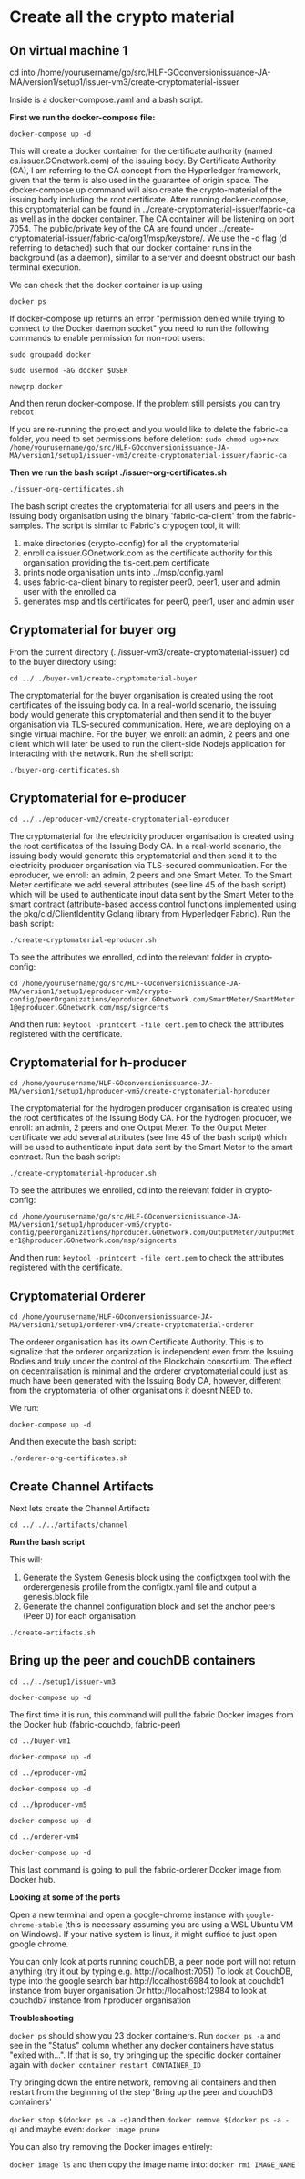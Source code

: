 # Create all the crypto material

## On virtual machine 1

cd into /home/yourusername/go/src/HLF-GOconversionissuance-JA-MA/version1/setup1/issuer-vm3/create-cryptomaterial-issuer

Inside is a docker-compose.yaml and a bash script.

**First we run the docker-compose file:**

`docker-compose up -d`

This will create a docker container for the certificate authority (named ca.issuer.GOnetwork.com) of the issuing body. By Certificate Authority (CA), I am referring to the CA concept from the Hyperledger framework, given that the term is also used in the guarantee of origin space. The docker-compose up command will also create the crypto-material of the issuing body including the root certificate. After running docker-compose, this cryptomaterial can be found in ../create-cryptomaterial-issuer/fabric-ca as well as in the docker container. The CA container will be listening on port 7054. The public/private key of the CA are found under ../create-cryptomaterial-issuer/fabric-ca/org1/msp/keystore/. We use the -d flag (d referring to detached) such that our docker container runs in the background (as a daemon), similar to a server and doesnt obstruct our bash terminal execution.

We can check that the docker container is up using

`docker ps`

If docker-compose up returns an error "permission denied while trying to connect to the Docker daemon socket" you need to run the following commands to enable permission for non-root users:

`sudo groupadd docker`

`sudo usermod -aG docker $USER`

`newgrp docker`

And then rerun docker-compose. If the problem still persists you can try `reboot`

If you are re-running the project and you would like to delete the fabric-ca folder, you need to set permissions before deletion: `sudo chmod ugo+rwx /home/yourusername/go/src/HLF-GOconversionissuance-JA-MA/version1/setup1/issuer-vm3/create-cryptomaterial-issuer/fabric-ca`

**Then we run the bash script ./issuer-org-certificates.sh**

`./issuer-org-certificates.sh`

The bash script creates the cryptomaterial for all users and peers in the issuing body organisation using the binary 'fabric-ca-client' from the fabric-samples. The script is similar to Fabric's crypogen tool, it will:

1. make directories (crypto-config) for all the cryptomaterial
2. enroll ca.issuer.GOnetwork.com as the certificate authority for this organisation providing the tls-cert.pem certificate
3. prints node organisation units into ../msp/config.yaml
4. uses fabric-ca-client binary to register peer0, peer1, user and admin user with the enrolled ca
5. generates msp and tls certificates for peer0, peer1, user and admin user

## Cryptomaterial for buyer org

From the current directory (../issuer-vm3/create-cryptomaterial-issuer) cd to the buyer directory using:

`cd ../../buyer-vm1/create-cryptomaterial-buyer`

The cryptomaterial for the buyer organisation is created using the root certificates of the issuing body ca. In a real-world scenario, the issuing body would generate this cryptomaterial and then send it to the buyer organisation via TLS-secured communication. Here, we are deploying on a single virtual machine. For the buyer, we enroll: an admin, 2 peers and one client which will later be used to run the client-side Nodejs application for interacting with the network. Run the shell script:

`./buyer-org-certificates.sh`

## Cryptomaterial for e-producer

`cd ../../eproducer-vm2/create-cryptomaterial-eproducer`

The cryptomaterial for the electricity producer organisation is created using the root certificates of the Issuing Body CA. In a real-world scenario, the issuing body would generate this cryptomaterial and then send it to the electricity producer organisation via TLS-secured communication. For the eproducer, we enroll: an admin, 2 peers and one Smart Meter. To the Smart Meter certificate we add several attributes (see line 45 of the bash script) which will be used to authenticate input data sent by the Smart Meter to the smart contract (attribute-based access control functions implemented using the pkg/cid/ClientIdentity Golang library from Hyperledger Fabric). Run the bash script:

`./create-cryptomaterial-eproducer.sh`

To see the attributes we enrolled, cd into the relevant folder in crypto-config:

`cd /home/yourusername/go/src/HLF-GOconversionissuance-JA-MA/version1/setup1/eproducer-vm2/crypto-config/peerOrganizations/eproducer.GOnetwork.com/SmartMeter/SmartMeter1@eproducer.GOnetwork.com/msp/signcerts`

And then run: `keytool -printcert -file cert.pem`
to check the attributes registered with the certificate.

## Cryptomaterial for h-producer

`cd /home/yourusername/HLF-GOconversionissuance-JA-MA/version1/setup1/hproducer-vm5/create-cryptomaterial-hproducer`

The cryptomaterial for the hydrogen producer organisation is created using the root certificates of the Issuing Body CA. For the hydrogen producer, we enroll: an admin, 2 peers and one Output Meter. To the Output Meter certificate we add several attributes (see line 45 of the bash script) which will be used to authenticate input data sent by the Smart Meter to the smart contract. Run the bash script:

`./create-cryptomaterial-hproducer.sh`

To see the attributes we enrolled, cd into the relevant folder in crypto-config:

`cd /home/yourusername/go/src/HLF-GOconversionissuance-JA-MA/version1/setup1/hproducer-vm5/crypto-config/peerOrganizations/hproducer.GOnetwork.com/OutputMeter/OutputMeter1@hproducer.GOnetwork.com/msp/signcerts`

And then run: `keytool -printcert -file cert.pem`
to check the attributes registered with the certificate.

## Cryptomaterial Orderer

`cd /home/yourusername/HLF-GOconversionissuance-JA-MA/version1/setup1/orderer-vm4/create-cryptomaterial-orderer`

The orderer organisation has its own Certificate Authority. This is to signalize that the orderer organization is independent even from the Issuing Bodies and truly under the control of the Blockchain consortium. The effect on decentralisation is minimal and the orderer cryptomaterial could just as much have been generated with the Issuing Body CA, however, different from the cryptomaterial of other organisations it doesnt NEED to.

We run:

`docker-compose up -d`

And then execute the bash script:

`./orderer-org-certificates.sh`

## Create Channel Artifacts

Next lets create the Channel Artifacts

`cd ../../../artifacts/channel`

**Run the bash script**

This will:

1. Generate the System Genesis block using the configtxgen tool with the orderergenesis profile from the configtx.yaml file and output a genesis.block file
2. Generate the channel configuration block and set the anchor peers (Peer 0) for each organisation

`./create-artifacts.sh`

## Bring up the peer and couchDB containers

`cd ../../setup1/issuer-vm3`

`docker-compose up -d`

The first time it is run, this command will pull the fabric Docker images from the Docker hub (fabric-couchdb, fabric-peer)

`cd ../buyer-vm1`

`docker-compose up -d`

`cd ../eproducer-vm2`

`docker-compose up -d`

`cd ../hproducer-vm5`

`docker-compose up -d`

`cd ../orderer-vm4`

`docker-compose up -d`

This last command is going to pull the fabric-orderer Docker image from Docker hub.

**Looking at some of the ports**

Open a new terminal and open a google-chrome instance with `google-chrome-stable` (this is necessary assuming you are using a WSL Ubuntu VM on Windows). If your native system is linux, it might suffice to just open google chrome.

You can only look at ports running couchDB, a peer node port will not return anything (try it out by typing e.g. http://localhost:7051)
To look at CouchDB, type into the google search bar http://localhost:6984 to look at couchdb1 instance from buyer organisation
Or http://localhost:12984 to look at couchdb7 instance from hproducer organisation

**Troubleshooting**

`docker ps` should show you 23 docker containers. Run `docker ps -a` and see in the "Status" column whether any docker containers have status "exited with...". If that is so, try bringing up the specific docker container again with `docker container restart CONTAINER_ID`

Try bringing down the entire network, removing all containers and then restart from the beginning of the step 'Bring up the peer and couchDB containers'

`docker stop $(docker ps -a -q)`and then
`docker remove $(docker ps -a -q)` and maybe even:
`docker image prune`

You can also try removing the Docker images entirely:

`docker image ls` and then copy the image name into:
`docker rmi IMAGE_NAME`
